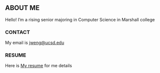 ## ABOUT ME

Hello! I’m a rising senior majoring in Computer Science in Marshall college

### CONTACT

My email is jweng@ucsd.edu

### RESUME

Here is [My resume](https://www.flipsnack.com/9657EE77C6F/resume-1.html) for me details
